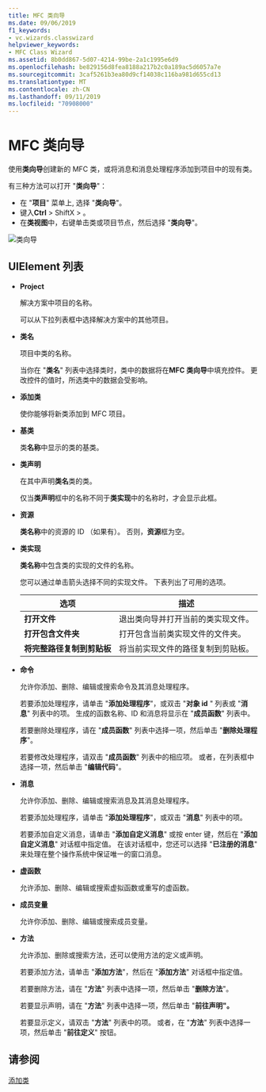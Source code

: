 ```yaml
---
title: MFC 类向导
ms.date: 09/06/2019
f1_keywords:
- vc.wizards.classwizard
helpviewer_keywords:
- MFC Class Wizard
ms.assetid: 8b0dd867-5d07-4214-99be-2a1c1995e6d9
ms.openlocfilehash: be829156d8fea8188a217b2c0a189ac5d6057a7e
ms.sourcegitcommit: 3caf5261b3ea80d9cf14038c116ba981d655cd13
ms.translationtype: MT
ms.contentlocale: zh-CN
ms.lasthandoff: 09/11/2019
ms.locfileid: "70908000"
---
```

# <a name="mfc-class-wizard"></a>MFC 类向导

使用**类向导**创建新的 MFC 类，或将消息和消息处理程序添加到项目中的现有类。

有三种方法可以打开 "**类向导**"：

- 在 "**项目**" 菜单上, 选择 "**类向导**"。
- 键入**Ctrl** > ShiftX > 。
- 在**类视图**中，右键单击类或项目节点，然后选择 "**类向导**"。

![类向导](media/class-wizard.png "MFC 类向导")

## <a name="uielement-list"></a>UIElement 列表

- **Project**

   解决方案中项目的名称。

   可以从下拉列表框中选择解决方案中的其他项目。

- **类名**

   项目中类的名称。

   当你在 "**类名**" 列表中选择类时，类中的数据将在**MFC 类向导**中填充控件。 更改控件的值时，所选类中的数据会受影响。

- **添加类**

   使你能够将新类添加到 MFC 项目。

- **基类**

   类**名称**中显示的类的基类。

- **类声明**

   在其中声明**类名**类的类。

   仅当**类声明**框中的名称不同于**类实现**中的名称时，才会显示此框。

- **资源**

   **类名称**中的资源的 ID （如果有）。 否则，**资源**框为空。

- **类实现**

   **类名称**中包含类的实现的文件的名称。

   您可以通过单击箭头选择不同的实现文件。 下表列出了可用的选项。

   |选项|描述|
   |------------|-----------------|
   |**打开文件**|退出类向导并打开当前的类实现文件。|
   |**打开包含文件夹**|打开包含当前类实现文件的文件夹。|
   |**将完整路径复制到剪贴板**|将当前实现文件的路径复制到剪贴板。|

- **命令**

   允许你添加、删除、编辑或搜索命令及其消息处理程序。

   若要添加处理程序，请单击 "**添加处理程序**"，或双击 "**对象 id** " 列表或 "**消息**" 列表中的项。 生成的函数名称、ID 和消息将显示在 "**成员函数**" 列表中。

   若要删除处理程序，请在 "**成员函数**" 列表中选择一项，然后单击 "**删除处理程序**"。

   若要修改处理程序，请双击 "**成员函数**" 列表中的相应项。 或者，在列表框中选择一项，然后单击 "**编辑代码**"。

- **消息**

   允许你添加、删除、编辑或搜索消息及其消息处理程序。

   若要添加处理程序，请单击 "**添加处理程序**"，或双击 "**消息**" 列表中的项。

   若要添加自定义消息，请单击 "**添加自定义消息**" 或按 enter 键，然后在 "**添加自定义消息**" 对话框中指定值。 在该对话框中，您还可以选择 "**已注册的消息**" 来处理在整个操作系统中保证唯一的窗口消息。

- **虚函数**

   允许添加、删除、编辑或搜索虚拟函数或重写的虚函数。

- **成员变量**

   允许你添加、删除、编辑或搜索成员变量。

- **方法**

   允许添加、删除或搜索方法，还可以使用方法的定义或声明。

   若要添加方法，请单击 "**添加方法**"，然后在 "**添加方法**" 对话框中指定值。

   若要删除方法，请在 "**方法**" 列表中选择一项，然后单击 "**删除方法**"。

   若要显示声明，请在 "**方法**" 列表中选择一项，然后单击 "**前往声明"。**

   若要显示定义，请双击 "**方法**" 列表中的项。 或者，在 "**方法**" 列表中选择一项，然后单击 "**前往定义**" 按钮。

## <a name="see-also"></a>请参阅

[添加类](../../ide/adding-a-class-visual-cpp.md)
